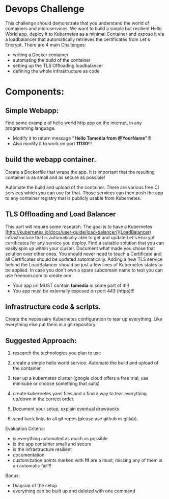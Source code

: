 # Devops Challenge

This challenge should demonstrate that you understand the world of containers and microservices.
We want to build a simple but resilient Hello World app, deploy it to Kubernetes as a minimal Container and expose it via a loadbalancer that automatically retrieves the certificates from Let's Encrypt.
There are 4 main Challenges:
- writing a Docker container
- automating the build of the container
- setting up the TLS Offloading loadbalancer
- defining the whole infrastructure as code


# Components:

## Simple Webapp:

Find some example of hello world http app on the internet, in any programming language.
* Modify it to return message __"Hello Tamedia from @YourName"__!!!
* Also modify it to work on port __11130__!!!

## build the webapp container.
Create a Dockerfile that wraps the app.
It is important that the resulting container is as small and as secure as possible!

Automate the build and upload of the container. There are various free CI services which you can use for that.
Those services can then push the app to any container registry that is publicly usable from Kubernetes.

## TLS Offloading and Load Balancer

This part will require some research. The goal is to have a Kubernetes [http://kubernetes.io/docs/user-guide/load-balancer/](LoadBalancer) infrastructure that is automatically able to get and update Let's Encrypt certificates for any service you deploy.
Find a suitable solution that you can easily spin up within your cluster. Document what made you chose that solution over other ones. You should never need to touch a Certificate and all Certificates should be updated automatically.
Adding a new TLS service behind the LoadBalancer should be just a few lines of Kubernetes states to be applied.
In case you don't own a spare subdomain name to test you can use freenom.com to create one.
* Your app url MUST contain __tamedia__ in some part of it!!!
* You app must be externally exposed on port 443 (https)!!!

## infrastructure code & scripts.

Create the necessairy Kubernetes configuration to tear up everything.
Like everything else put them in a git repository.

## Suggested Approach:

1. research the technologies you plan to use

2. create a simple hello world service. Automate the build and upload of the container.

3. tear up a kubernetes cluster (google cloud offers a free trial, use minikube or choose something that suits)

4. create kubernetes yaml files and a find a way to tear everything up/down in the correct order.

5. Document your setup, explain eventual drawbacks

6. send back links to all git repos (please use github or gitlab).


Evaluation Criteria:

- is everything automated as much as possible
- is the app container small and secure
- is the infrastructure resilient
- documentation
- customization points marked with __!!!__ are a must, missing any of them is an automatic fail!!!

Bonus:
- Diagram of the setup
- everything can be built up and deleted with one command
